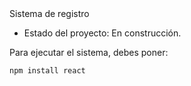 </h1> Sistema de registro</h1>

- Estado del proyecto: En construcción.

Para ejecutar el sistema, debes poner:

```npm install react```
